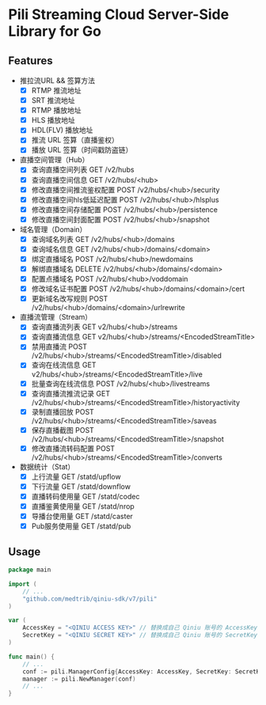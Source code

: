 # Pili Streaming Cloud Server-Side Library for Go

## Features

- 推拉流URL && 签算方法
  - [x] RTMP 推流地址
  - [x] SRT 推流地址
  - [x] RTMP 播放地址
  - [x] HLS 播放地址
  - [x] HDL(FLV) 播放地址
  - [x] 推流 URL 签算（直播鉴权）
  - [x] 播放 URL 签算（时间戳防盗链）

- 直播空间管理（Hub）
  - [x] 查询直播空间列表 GET /v2/hubs
  - [x] 查询直播空间信息 GET /v2/hubs/\<hub>
  - [x] 修改直播空间推流鉴权配置 POST /v2/hubs/\<hub\>/security
  - [x] 修改直播空间hls低延迟配置 POST /v2/hubs/\<hub\>/hlsplus
  - [x] 修改直播空间存储配置 POST /v2/hubs/\<hub\>/persistence
  - [x] 修改直播空间封面配置 POST /v2/hubs/\<hub\>/snapshot

- 域名管理（Domain）
  - [x] 查询域名列表 GET /v2/hubs/\<hub\>/domains
  - [x] 查询域名信息 GET /v2/hubs/\<hub\>/domains/\<domain>
  - [x] 绑定直播域名 POST /v2/hubs/\<hub\>/newdomains
  - [x] 解绑直播域名 DELETE /v2/hubs/\<hub\>/domains/\<domain>
  - [x] 配置点播域名 POST /v2/hubs/\<hub\>/voddomain
  - [x] 修改域名证书配置 POST /v2/hubs/\<hub\>/domains/\<domain\>/cert
  - [x] 更新域名改写规则 POST /v2/hubs/\<hub\>/domains/\<domain\>/urlrewrite

- 直播流管理（Stream）
  - [x] 查询直播流列表 GET v2/hubs/\<hub\>/streams
  - [x] 查询直播流信息 GET v2/hubs/\<hub\>/streams/\<EncodedStreamTitle>
  - [x] 禁用直播流 POST /v2/hubs/\<hub\>/streams/\<EncodedStreamTitle\>/disabled
  - [x] 查询在线流信息 GET v2/hubs/\<hub\>/streams/\<EncodedStreamTitle\>/live
  - [x] 批量查询在线流信息 POST /v2/hubs/\<hub\>/livestreams
  - [x] 查询直播流推流记录 GET /v2/hubs/\<hub\>/streams/\<EncodedStreamTitle\>/historyactivity
  - [x] 录制直播回放 POST /v2/hubs/\<hub\>/streams/\<EncodedStreamTitle\>/saveas
  - [x] 保存直播截图 POST /v2/hubs/\<hub\>/streams/\<EncodedStreamTitle\>/snapshot
  - [x] 修改直播流转码配置 POST /v2/hubs/\<hub\>/streams/\<EncodedStreamTitle\>/converts

- 数据统计（Stat）
  - [x] 上行流量 GET /statd/upflow
  - [x] 下行流量 GET /statd/downflow
  - [x] 直播转码使用量 GET /statd/codec
  - [x] 直播鉴黄使用量 GET /statd/nrop
  - [x] 导播台使用量 GET /statd/caster
  - [x] Pub服务使用量 GET /statd/pub

## Usage

```go
package main

import (
	// ...
	"github.com/medtrib/qiniu-sdk/v7/pili"
)

var (
	AccessKey = "<QINIU ACCESS KEY>" // 替换成自己 Qiniu 账号的 AccessKey
	SecretKey = "<QINIU SECRET KEY>" // 替换成自己 Qiniu 账号的 SecretKey
)

func main() {
	// ...
	conf := pili.ManagerConfig{AccessKey: AccessKey, SecretKey: SecretKey}
	manager := pili.NewManager(conf)
	// ...
}
```